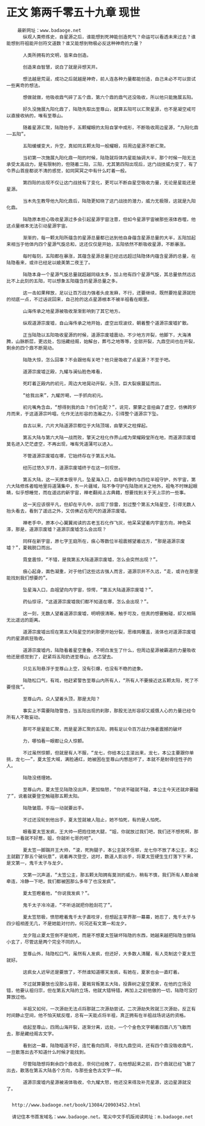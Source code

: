 # 正文 第两千零五十九章 现世
        最新网址：www.badaoge.net
          纵观人类修炼史，自星源之后，谁能想到死神能创造死气？命运可以看透未来过去？谁能想到符祖能开创符文道数？谁又能想到物极必反这种神奇的力量？
      
          人类所拥有的文明，皆来自创造。
      
          创造来自智慧，说白了就是异想天开。
      
          想法越是荒诞，成功之后就越是神奇，前人连各种力量都能创造，自己未必不可以尝试一些离奇的想法。
      
          想做就做，他吸收鼎气碎了五个鼎，第六个鼎的鼎气还没吸收，所以他只能施展五阳。
      
          好久没施展九阳化鼎了，陆隐先取出至尊山，就算五阳可以汇聚星源，也不是凝空戒可以直接收纳的，唯有至尊山。
      
          随着星源汇聚，陆隐抬手，五颗耀眼的太阳自掌中成形，不断吸收周边星源，“九阳化鼎——五阳”。
      
          五阳缓缓变大，升空，真如同五颗太阳一般耀眼，将周边星源不断汇聚。
      
          当初第一次施展九阳化鼎一阳的时候，陆隐就将体内星能抽调大半，那个时候一阳无法承受太高战力，是有限制的，但随着二阳，三阳，尤其第四阳出现后，这门战技威力变了，有了令界山首座都说不清的感觉，如同冥冥之中有什么盯着一般。
      
          第四阳的出现不仅让这门战技有了变化，更可以不断自星空吸收力量，无论是星能还是星源。
      
          当木先生教导他九阳化鼎后，陆隐更知晓了这门战技的潜力，威力无极限，这就是九阳化鼎。
      
          陆隐原本担心吸收星源过多会引起星源宇宙注意，但如今星源宇宙被那些液体吞噬，他这点量根本无法引动星源宇宙。
      
          渐渐的，每一颗太阳所蕴含的星源总量都已达到他自身蕴含星源总量的大半，五阳加起来相当于他体内四个星源气旋总和，这还仅仅是开始，五阳依然不断吸收星源，不断暴涨。
      
          每时每刻，五阳都在暴涨，其蕴含星源总量已经远远超过陆隐体内蕴含星源的总量，在陆隐看来，或许已经足以媲美第二夜王了。
      
          陆隐本身一个星源气旋总量就超越同级太多，加上他有四个星源气旋，其总量依然远远比不上此刻的五阳，可以想象五阳蕴含的星源总量之多。
      
          这一击如果释放，足以让百万战力强者头皮发麻，不行，还要继续，既然要抢星源就抢的彻底一点，不过话说回来，自己抢的这点星源根本不被半祖看在眼里。
      
          山海传承之地星源被吸收渐渐影响到了其它地方。
      
          纵观道源宗废墟，自山海传承之地开始，虚空出现波纹，朝着整个道源宗废墟扩散。
      
          正当陆隐以五阳吸收星源的时候，道源宗废墟震动，不少地方开裂，他脚下，大海沸腾，山脉断层，更远处，包括藏经阁，始解台，葬弓之地等等，全部开裂，九鼎空间也在开裂，剩余的四个鼎不断晃动。
      
          陆隐大惊，怎么回事？不会跟他有关吧？他只是吸收了点星源？不至于吧。
      
          道源宗废墟正殿，九耀与澜仙脸色难看，
      
          死盯着正殿内的初元，周边大地晃动开裂，头顶，巨大裂痕蔓延而出。
      
          “给我出来”，九耀厉喝，一手抓向初元。
      
          初元嘴角含血，“想得到我的血？你们也配？”，说完，蒙蒙之音扭曲了虚空，仿佛跨岁月而来，于这道源宗吟唱，化作无法形容的浩瀚之力，引得整个道源宗下坠。
      
          自古以来，六片大陆道源宗都位于大陆顶端，由擎天之柱撑起。
      
          第五大陆与第六大陆一战而败，擎天之柱化作界山成为荣耀殿堂所在地，而道源宗废墟莫名进入茫茫虚空，不再出现，唯有凭道蒲可以进入。
      
          不管道源宗废墟在哪，它始终存在于第五大陆。
      
          经历过悠久岁月，道源宗废墟终于在这一刻现世。
      
          第五大陆，这一天原本很平凡，坠星海入口，血祖平静的与四位半祖守护，外宇宙，第六大陆修炼者暗地里将道蒲集中，东一片疆域，陆不争守护在陆隐闭关之地外，祖龟不时眯起眼睛，似乎想睡觉，而在遥远的新宇宙，禅老翻阅上古典籍，想要找到关于天上宗的一些事。
      
          这一天应该很平凡，但却在平凡中，出现了惊雷，划过整个第五大陆星空，引得无数人抬头看去，看到了遥远之外，又仿佛近在咫尺的道源宗废墟。
      
          禅老手中，原本小心翼翼阅读的古老玉石化作飞灰，他呆呆望着内宇宙方向，神色呆滞，那是，道源宗废墟？道源宗废墟怎么会出现？
      
          同样在新宇宙，原七字王庭所在，痕心等数位半祖震撼望着远方，“那是道源宗废墟？”，夏戟脱口而出。
      
          霓皇震惊，“不错，是我第五大陆道源宗废墟，怎么会突然出现？”。
      
          痕心起身，面色凝重，对于他们这些远古强人而言，道源宗并不久远，“走，或许在那里能找到我们想要的”。
      
          坠星海入口，血祖望向内宇宙，惊愕，“第五大陆道源宗废墟？”。
      
          药仙惊讶，“这道源宗废墟我们都不知道在哪，怎么会出现？”。
      
          这一刻，无数人望着道源宗废墟，明明很清晰，触手可及，但真的想要触碰，却又相隔无比遥远的距离。
      
          道源宗废墟出现在第五大陆星空的刹那便开始分裂，思维网覆盖，液体也对道源宗废墟内的星源疯狂吸收。
      
          道源宗废墟内，陆隐看着星空重叠，不明白发生了什么，但周边星源被霸道的力量吸收他还是感觉到了，赶紧将五阳扔进至尊山，忐忑望去。
      
          只见五阳悬浮于至尊山上空，没有引爆，也没有不稳的迹象。
      
          陆隐松口气，有戏，他赶紧警告至尊山内所有人，“所有人不要接近这五颗太阳，死了不要怪我”。
      
          至尊山内，众人望着头顶，那是太阳？
      
          事实上不需要陆隐警告，当五阳出现的刹那，那股无法形容却又威慑人心的力量已经令所有人不敢妄动。
      
          那可不是星能汇聚，而是星源汇聚的五阳，拥有足以令百万战力强者震撼的破坏
      
          力，哪怕看一眼都让众人惊颤。
      
          不过虽然惊颤，但就是有人不服，“龙七，你给本公主滚出来，龙七，本公主要跟你单挑，龙七——”，夏太笠大喊，满脸通红，她被困在至尊山内憋屈坏了，本就不是耐得住性子的人。
      
          陆隐没搭理她。
      
          至尊山内，夏太笠见陆隐没出声，更加恼怒，“你说不碰就不碰，本公主今天还就非要碰了”，说着就要登空触碰那五颗太阳。
      
          陆隐皱眉，手指一动就要出手。
      
          不过还没轮到他出手，夏太笠就被人阻止，她不怕死，有的是人怕死。
      
          眼看夏太笠发疯，王大帅一把抱住她大腿，“姐，你就放过我们吧，我们还不想死啊，那玩意一看就不好惹，姐，你就听七哥的吧”。
      
          夏太笠一脚踹开王大帅，“滚，死狗腿子，本公主就不信邪，龙七你不放了本公主，本公主就戳了那五个破玩意”，说着再次登空，这时，数道人影出手，将夏太笠硬生生打落下下来，是文第一，鬼千太子与龙夕。
      
          文第一沉声道，“太笠公主，那五颗太阳拥有莫测的威力，稍有不慎，我们所有人都会被牵连，冷静一下吧，我们都被困那么多年了也没发疯”。
      
          夏太笠瞪着他，“你说我发疯？”。
      
          鬼千太子冷冷道，“不听话就把你脸刮花了”。
      
          夏太笠怒极，愤怒瞪着鬼千太子直咬牙，但想起主宰界那一幕幕，她忍了，鬼千太子与四少祖相差无几，不是她能对付的，何况还有文第一和龙夕。
      
          龙夕阻止夏太笠倒不是怕死，而是不想夏太笠破坏陆隐的东西，她越来越把陆隐当做陆小玄了，尽管这是两个完全不同的人。
      
          至尊山外，陆隐松口气，虽然有人发疯，但还好，大多数人清醒，有人克制这个夏太笠就好。
      
          这疯女人迟早还是要放了，不然谁知道哪天发疯，有她在，夏家也会一直盯着。
      
          不过就算要放也没那么容易，夏戟背叛第五大陆，投靠树之星空夏家，在他的立场没错，他要认祖归宗，但在第五大陆的立场，他就大错特错，再加上之前他做的一切，陆隐可没打算放过他。
      
          半祖又如何，一次源劫无法点将那就二次源劫尝试，二次源劫失败就三次源劫，反正有时间静止空间，他不怕天赋反噬，总有一天能点将半祖，真正拥有在半祖战场说话的资格。
      
          收起至尊山，四周山海开裂，逐渐分离，远处，一个个金色文字朝着四面八方飞散而去，那是藏经阁古文字。
      
          看到这一幕，陆隐暗道不好，连忙看向四周，寻找九鼎空间，还有四个鼎没吸收鼎气，一旦散落出去不知道什么时候才能找到。
      
          尽管陆隐想将剩余四个鼎收走，奈何已经晚了，在他想起来之前，四个鼎就已经飞散了出去，散落在第五大陆各个方向，与那些金色古文字一样。
      
          道源宗废墟内星源被液体吸收，令九耀大怒，他还没来得及补充星源，这边星源就没了。
      
      
      http://www.badaoge.net/book/13084/20903452.html
      
      请记住本书首发域名：www.badaoge.net。笔尖中文手机版阅读网址：m.badaoge.net